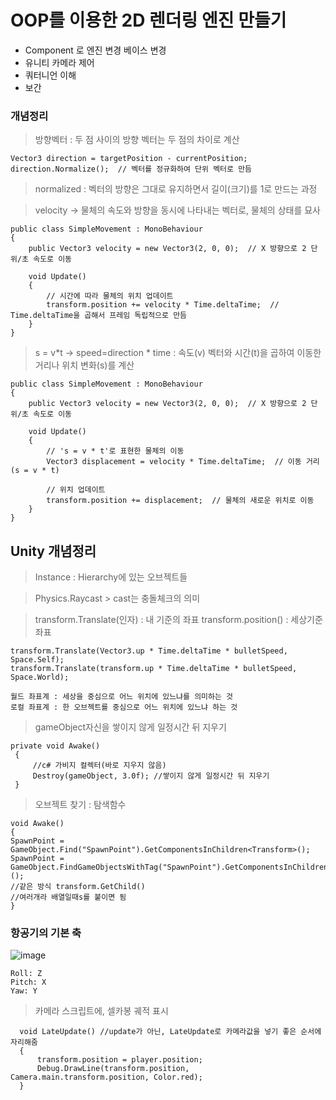 #  OOP를 이용한 2D 렌더링 엔진 만들기

- Component 로 엔진 변경 베이스 변경
- 유니티 카메라 제어
- 쿼터니언 이해
- 보간



### 개념정리
> 방향벡터 : 두 점 사이의 방향 벡터는 두 점의 차이로 계산
```
Vector3 direction = targetPosition - currentPosition;
direction.Normalize();  // 벡터를 정규화하여 단위 벡터로 만듬
```
> normalized : 벡터의 방향은 그대로 유지하면서 길이(크기)를 1로 만드는 과정

> velocity -> 물체의 속도와 방향을 동시에 나타내는 벡터로, 물체의 상태를 묘사
```
public class SimpleMovement : MonoBehaviour
{
    public Vector3 velocity = new Vector3(2, 0, 0);  // X 방향으로 2 단위/초 속도로 이동

    void Update()
    {
        // 시간에 따라 물체의 위치 업데이트
        transform.position += velocity * Time.deltaTime;  // Time.deltaTime을 곱해서 프레임 독립적으로 만듬
    }
}
```
> s = v*t -> speed=direction * time : 속도(v) 벡터와 시간(t)을 곱하여 이동한 거리나 위치 변화(s)를 계산
```
public class SimpleMovement : MonoBehaviour
{
    public Vector3 velocity = new Vector3(2, 0, 0);  // X 방향으로 2 단위/초 속도로 이동

    void Update()
    {
        // 's = v * t'로 표현한 물체의 이동
        Vector3 displacement = velocity * Time.deltaTime;  // 이동 거리 (s = v * t)
        
        // 위치 업데이트
        transform.position += displacement;  // 물체의 새로운 위치로 이동
    }
}
```

## Unity 개념정리
> Instance : Hierarchy에 있는 오브젝트들

> Physics.Raycast > cast는 충돌체크의 의미

>  transform.Translate(인자) : 내 기준의 좌표
>  transform.position() : 세상기준 좌표
 ```
transform.Translate(Vector3.up * Time.deltaTime * bulletSpeed, Space.Self);
transform.Translate(transform.up * Time.deltaTime * bulletSpeed, Space.World);

월드 좌표계 : 세상을 중심으로 어느 위치에 있느냐를 의미하는 것
로컬 좌표계 : 한 오브젝트를 중심으로 어느 위치에 있느냐 하는 것
```

> gameObject자신을 쌓이지 않게 일정시간 뒤 지우기
```
private void Awake()
 {
     //c# 가비지 컬렉터(바로 지우지 않음)
     Destroy(gameObject, 3.0f); //쌓이지 않게 일정시간 뒤 지우기
 }
```
> 오브젝트 찾기 : 탐색함수
```
void Awake()
{
SpawnPoint = GameObject.Find("SpawnPoint").GetComponentsInChildren<Transform>();
SpawnPoint = GameObject.FindGameObjectsWithTag("SpawnPoint").GetComponentsInChildren<Transform>();
//같은 방식 transform.GetChild()
//여러개라 배열일때s를 붙이면 됨
}
```
### 항공기의 기본 축 
![image](https://github.com/user-attachments/assets/ca725db1-741b-497f-a6bd-f3d11d57ff61)
```
Roll: Z
Pitch: X
Yaw: Y
```
> 카메라 스크립트에, 셀카봉 궤적 표시
```
  void LateUpdate() //update가 아닌, LateUpdate로 카메라값을 넣기 좋은 순서에 자리해줌
  {
      transform.position = player.position;
      Debug.DrawLine(transform.position, Camera.main.transform.position, Color.red);
  }
```
